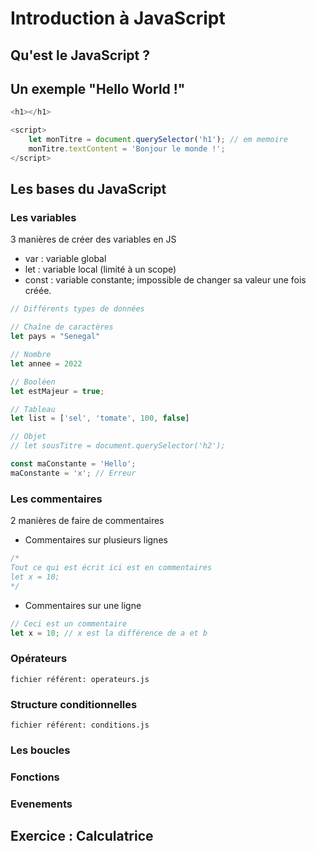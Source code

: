 # Introduction à JavaScript

## Qu'est le JavaScript ?

## Un exemple "Hello World !"

```js
<h1></h1>

<script>
    let monTitre = document.querySelector('h1'); // em memoire
    monTitre.textContent = 'Bonjour le monde !';
</script>
```

## Les bases du JavaScript

### Les variables

3 manières de créer des variables en JS

- var : variable global
- let : variable local (limité à un scope)
- const : variable constante; impossible de changer sa valeur une fois créée.

```js
// Différents types de données

// Chaîne de caractères
let pays = "Senegal"

// Nombre
let annee = 2022

// Booléen
let estMajeur = true;

// Tableau
let list = ['sel', 'tomate', 100, false]

// Objet
// let sousTitre = document.querySelector('h2');

const maConstante = 'Hello';
maConstante = 'x'; // Erreur
```
### Les commentaires

2 manières de faire de commentaires

- Commentaires sur plusieurs lignes

```js
/*
Tout ce qui est écrit ici est en commentaires
let x = 10;
*/
```

- Commentaires sur une ligne

```js
// Ceci est un commentaire
let x = 10; // x est la différence de a et b
```

### Opérateurs

`fichier référent: operateurs.js`

### Structure conditionnelles

`fichier référent: conditions.js`

### Les boucles

### Fonctions

### Evenements

## Exercice : Calculatrice
